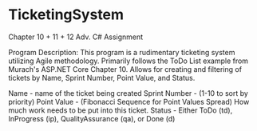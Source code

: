 # TicketingSystem
 Chapter 10 + 11 + 12 Adv. C# Assignment

Program Description:
This program is a rudimentary ticketing system utilizing Agile methodology. Primarily follows the ToDo List example from Murach's ASP.NET Core Chapter 10. Allows for creating and filtering of tickets by Name, Sprint Number, Point Value, and Status. 

Name - name of the ticket being created
Sprint Number - (1-10 to sort by priority)
Point Value - (Fibonacci Sequence for Point Values Spread) How much work needs to be put into this ticket.
Status - Either ToDo (td), InProgress (ip), QualityAssurance (qa), or Done (d) 


